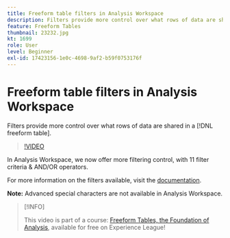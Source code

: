 ```yaml
---
title: Freeform table filters in Analysis Workspace
description: Filters provide more control over what rows of data are shared in a freeform table.
feature: Freeform Tables
thumbnail: 23232.jpg
kt: 1699
role: User
level: Beginner
exl-id: 17423156-1e0c-4698-9af2-b59f0753176f
---
```

# Freeform table filters in Analysis Workspace

Filters provide more control over what rows of data are shared in a [!DNL freeform table].

>[!VIDEO](https://video.tv.adobe.com/v/23232/?quality=12)

In Analysis Workspace, we now offer more filtering control, with 11 filter criteria & AND/OR operators.

For more information on the filters available, visit the [documentation](https://experienceleague.adobe.com/docs/analytics-platform/using/cja-workspace/visualizations/freeform-table/pagination-filtering-sorting.html#cja-workspace?lang=en).

**Note:** Advanced special characters are not available in Analysis Workspace.

>[!INFO]
>
> This video is part of a course: [Freeform Tables, the Foundation of Analysis](https://experienceleague.adobe.com/?recommended=Analytics-U-1-2020.3), available for free on Experience League!

